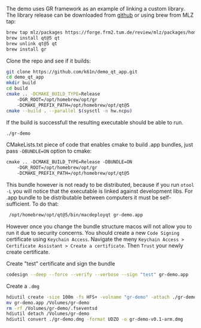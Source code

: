 
The demo uses GR framework as an example of linking a custom library. The
library release can be downloaded from
[github](https://github.com/sciapp/gr/releases) or using brew from MLZ tap:
```bash
brew tap mlz/packages https://forge.frm2.tum.de/review/mlz/packages/homebrew
brew install qt@5 qt
brew unlink qt@5 qt
brew install gr
```

Clone the repo and see if it builds:
```bash
git clone https://github.com/k61n/demo_qt_app.git
cd demo_qt_app
mkdir build
cd build
cmake .. -DCMAKE_BUILD_TYPE=Release
    -DGR_ROOT=/opt/homebrew/opt/gr
    -DCMAKE_PREFIX_PATH=/opt/homebrew/opt/qt@5
cmake --build . --parallel $(sysctl -n hw.ncpu)
```

If the build is successfull the resulting executable should be able to run.
```bash
./gr-demo
```

CMakeLists.txt piece of code that enables cmake to build .app bundles, just pass
`-DBUNDLE=ON` option to cmake:
```CMakeLists.txt
cmake .. -DCMAKE_BUILD_TYPE=Release -DBUNDLE=ON
    -DGR_ROOT=/opt/homebrew/opt/gr
    -DCMAKE_PREFIX_PATH=/opt/homebrew/opt/qt@5
```

This bundle however is not ready to be distributed, because if you run `otool -L`
you will notice that the executable is linked against development libs.
For .app bundle to be distributable between computers it must be self-sufficient.
To do that:
```bash
 /opt/homebrew/opt/qt@5/bin/macdeployqt gr-demo.app
 ```

However once you change the bundle structure macos will not allow you to run it
due to security concerns. You should create a new `Code Signing` certificate
using `Keychain Access`. Navigate the meny
`Keychain Access > Certificate Assistant > Create a certificate`. Then `Trust`
your newly create certificate.

Create "test" certificate and sign the bundle
```bash
codesign --deep --force --verify --verbose --sign "test" gr-demo.app
```

Create a `.dmg`
```bash
hdiutil create -size 100m -fs HFS+ -volname "gr-demo" -attach ./gr-demo.dmg
mv gr-demo.app /Volumes/gr-demo
rm -rf /Volumes/gr-demo/.fseventsd
hdiutil detach /Volumes/gr-demo
hdiutil convert ./gr-demo.dmg -format UDZO -o gr-demo-v0.1-arm.dmg
```
